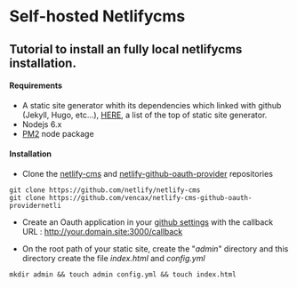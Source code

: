 # Self-hosted Netlifycms
## Tutorial to install an fully local netlifycms installation.

#### Requirements
- A static site generator whith its dependencies which linked with github (Jekyll, Hugo, etc...), [HERE](https://www.staticgen.com/), a list of the top of static site generator.
- Nodejs 6.x
- [PM2](https://github.com/Unitech/pm2) node package

#### Installation

- Clone the [netlify-cms](https://github.com/netlify/netlify-cms) and [netlify-github-oauth-provider](https://github.com/vencax/netlify-cms-github-oauth-providernetli) repositories
```
git clone https://github.com/netlify/netlify-cms
git clone https://github.com/vencax/netlify-cms-github-oauth-providernetli
```
- Create an Oauth application in your [github settings](https://github.com/settings/developers) with the callback URL : http://your.domain.site:3000/callback









- On the root path of your static site, create the "_admin_" directory and this directory create the file _index.html_ and _config.yml_
```
mkdir admin && touch admin config.yml && touch index.html
```
